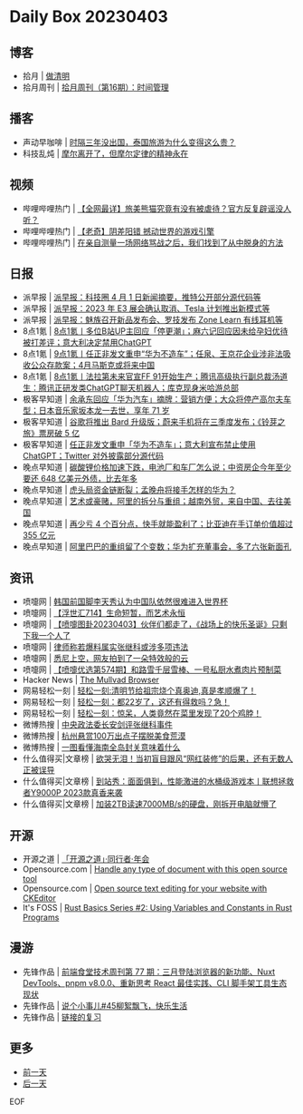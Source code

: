 # Daily Box 20230403

## 博客
- 拾月 | [做清明](https://www.skyue.com/23040322.html)
- 拾月周刊 | [拾月周刊（第16期）：时间管理](https://www.skyue.com/23040307.html)

## 播客
- 声动早咖啡 | [时隔三年没出国，泰国旅游为什么变得这么贵？](https://sheng-espresso.fireside.fm/240)
- 科技乱炖 | [摩尔离开了，但摩尔定律的精神永在](http://33.2.0.18/?p=1307)

## 视频
- 哔哩哔哩热门 | [【全网最详】旅美熊猫究竟有没有被虐待？官方反复辟谣没人听？](https://b23.tv/BV1hs4y1U7gs)
- 哔哩哔哩热门 | [【老奇】阴差阳错 撼动世界的游戏引擎](https://b23.tv/BV1Hk4y1q7Rz)
- 哔哩哔哩热门 | [在亲自测量一场网络骂战之后，我们找到了从中脱身的方法](https://b23.tv/BV1uM411u7tN)

## 日报
- 派早报 | [派早报：科技圈 4 月 1 日新闻摘要，推特公开部分源代码等](https://sspai.com/post/79135)
- 派早报 | [派早报：2023 年 E3 展会确认取消、Tesla 计划推出新模式等](https://sspai.com/post/79124)
- 派早报 | [派早报：魅族召开新品发布会、罗技发布 Zone Learn 有线耳机等](https://sspai.com/post/79101)
- 8点1氪 | [8点1氪丨多位B站UP主回应「停更潮」；麻六记回应因未给孕妇优待被打差评；意大利决定禁用ChatGPT](https://36kr.com/p/2198899082512515)
- 8点1氪 | [9点1氪丨任正非发文重申“华为不造车”；任泉、王京花企业涉非法吸收公众存款案；4月马斯克或将来中国](https://36kr.com/p/2196073676785801)
- 8点1氪 | [8点1氪丨法拉第未来官宣FF 91开始生产；腾讯高级执行副总裁汤道生：腾讯正研发类ChatGPT聊天机器人；库克现身米哈游总部](https://36kr.com/p/2194647405528966)
- 极客早知道 | [余承东回应「华为汽车」摘牌：营销方便；大众将停产高尔夫车型；日本音乐家坂本龙一去世，享年 71 岁](https://www.geekpark.net/news/317047)
- 极客早知道 | [谷歌将推出 Bard 升级版；蔚来手机将在三季度发布；《铃芽之旅》票房破 5 亿](https://www.geekpark.net/news/317046)
- 极客早知道 | [任正非发文重申「华为不造车」；意大利宣布禁止使用 ChatGPT；Twitter 对外披露部分源代码](https://www.geekpark.net/news/317042)
- 晚点早知道 | [碳酸锂价格加速下跌，电池厂和车厂怎么说；中资房企今年至少要还 648 亿美元外债，比去年多](https://www.latepost.com/news/dj_detail?id=1581)
- 晚点早知道 | [虎头局资金链断裂；孟晚舟将接手怎样的华为？](https://www.latepost.com/news/dj_detail?id=1580)
- 晚点早知道 | [艺术或豪赌，阿里的拆分与重组；越南外贸，来自中国、去往美国](https://www.latepost.com/news/dj_detail?id=1578)
- 晚点早知道 | [再少亏 4 个百分点，快手就能盈利了；比亚迪在手订单价值超过 355 亿元](https://www.latepost.com/news/dj_detail?id=1577)
- 晚点早知道 | [阿里巴巴的重组留了个变数；华为扩充董事会，多了六张新面孔](https://www.latepost.com/news/dj_detail?id=1574)

## 资讯
- 喷嚏网 | [韩国前国脚李天秀认为中国队依然很难进入世界杯](http://www.dapenti.com/blog/more.asp?name=xilei&id=170707)
- 喷嚏网 | [【浮世汇714】生命短暂，而艺术永恒](http://www.dapenti.com/blog/more.asp?name=xilei&id=170706)
- 喷嚏网 | [【喷嚏图卦20230403】伙伴们都走了，《战场上的快乐圣诞》只剩下我一个人了](http://www.dapenti.com/blog/more.asp?name=xilei&id=170705)
- 喷嚏网 | [律师称若爆料属实张继科或涉多项违法](http://www.dapenti.com/blog/more.asp?name=xilei&id=170695)
- 喷嚏网 | [悉尼上空，网友拍到了一朵特效般的云](http://www.dapenti.com/blog/more.asp?name=xilei&id=170691)
- 喷嚏网 | [【喷嚏优选第574期】和路雪千层雪棒、一号私厨水煮肉片预制菜](http://www.dapenti.com/blog/more.asp?name=xilei&id=170689)
- Hacker News | [The Mullvad Browser](https://mullvad.net/en/browser)
- 网易轻松一刻 | [轻松一刻:清明节给祖宗烧个真奥迪,真是孝顺爆了！](https://3g.163.com/news/article/I1E648J0000181BR.html)
- 网易轻松一刻 | [轻松一刻：都22岁了，这还有得救吗？急！](https://3g.163.com/news/article/I16M4QT7000181BR.html)
- 网易轻松一刻 | [轻松一刻：惊呆，人类竟然在菜里发现了20个鸡脖！](https://3g.163.com/news/article/I143RTFM000181BR.html)
- 微博热搜 | [中央政法委长安剑评张继科事件](https://s.weibo.com/weibo?q=%23中央政法委长安剑评张继科事件%23)
- 微博热搜 | [杭州悬赏100万出点子摆脱美食荒漠](https://s.weibo.com/weibo?q=%23杭州悬赏100万出点子摆脱美食荒漠%23)
- 微博热搜 | [一图看懂海南全岛封关意味着什么](https://s.weibo.com/weibo?q=%23一图看懂海南全岛封关意味着什么%23)
- 什么值得买|文章榜 | [欲哭无泪！当初盲目跟风“网红装修”的后果，还有无数人正被误导](https://post.smzdm.com/p/a7nvkwmd/)
- 什么值得买|文章榜 | [到站秀：面面俱到，性能激进的水桶级游戏本丨联想拯救者Y9000P 2023款真香来袭](https://post.smzdm.com/p/all0dz58/)
- 什么值得买|文章榜 | [加装2TB读速7000MB/s的硬盘，刚拆开电脑就懵了](https://post.smzdm.com/p/a7nv883o/)

## 开源
- 开源之道 | [「开源之道」·同行者·年会](https://www.opensourceway.community/posts/the_way_of_open_source/open-source-way-conference/)
- Opensource.com | [Handle any type of document with this open source tool](https://opensource.com/article/23/4/open-source-collabora-online-interoperability)
- Opensource.com | [Open source text editing for your website with CKEditor](https://opensource.com/article/23/4/website-text-editor-ckeditor)
- It's FOSS | [Rust Basics Series #2: Using Variables and Constants in Rust Programs](https://itsfoss.com/rust-variables/)

## 漫游
- 先锋作品 | [前端食堂技术周刊第 77 期：三月登陆浏览器的新功能、Nuxt DevTools、pnpm v8.0.0、重新思考 React 最佳实践、CLI 脚手架工具生态现状](https://open.zhubai.wiki/a/l/t/z/pl/hungryturbo/2254663221598883840)
- 先锋作品 | [说个小事儿#45柳絮飘飞，快乐生活](https://open.zhubai.wiki/a/l/t/z/pl/zhjnfh/2254659650580475904)
- 先锋作品 | [链接的复习](https://open.zhubai.wiki/a/l/t/z/pl/skyline/2254656648092708864)

## 更多
- [前一天](daily-box-20230402.md)
- [后一天](daily-box-20230404.md)

EOF